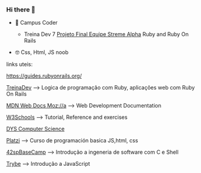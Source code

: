 ### Hi there 👋


- 🌱 Campus Coder
  - Treina Dev 7
     [Projeto Final Equipe Streme Alpha](https://github.com/TreinaDev/stream-alpha)
      Ruby and Ruby On Rails 
     
- 🤓 Css, Html, JS noob

links uteis: 

https://guides.rubyonrails.org/

[TreinaDev](https://treinadev.com.br/) --> Logica de programação com Ruby, aplicações web com Ruby On Rails

[MDN Web Docs Moz://a](https://developer.mozilla.org/) --> Web Development Documentation

[W3Schools](https://www.w3schools.com/) --> Tutorial, Reference and exercises

[DYS Computer Science](https://github.com/jamesleeat/TeachYourselfCS-ES/blob/main/TeachYourselfCS-ES.md)

[Platzi](https://platzi.com/clases/programacion-basica/) --> Curso de programación basica JS,html, css
 
[42spBaseCamp](https://www.42sp.org.br/)  --> Introdução a ingeneria de software com C e Shell
 
[Trybe](https://freecourse.betrybe.com/introducao-ao-javascript/parte-4/) --> Introdução a JavaScript
 
 


<!--
**angelasoler/angelasoler** is a ✨ _special_ ✨ repository because its `README.md` (this file) appears on your GitHub profile.

Here are some ideas to get you started:

- 🔭 I’m currently working on ...
- 🌱 I’m currently learning ...
- 👯 I’m looking to collaborate on ...
- 🤔 I’m looking for help with ...
- 💬 Ask me about ...
- 📫 How to reach me: ...
- 😄 Pronouns: ...
- ⚡ Fun fact: ...
-->
